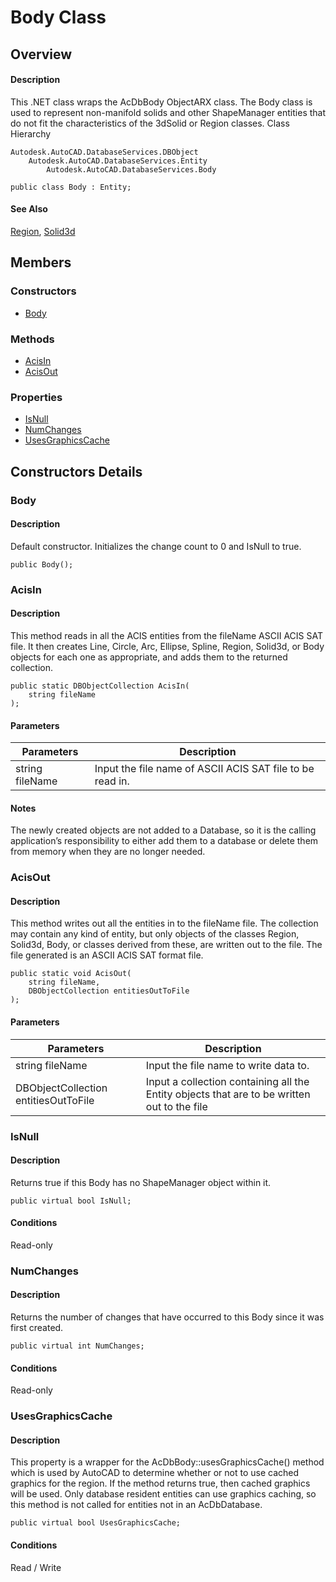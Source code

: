 # Body Class

## Overview

#### Description
This .NET class wraps the AcDbBody ObjectARX class. 
The Body class is used to represent non-manifold solids and other ShapeManager entities that do not fit the characteristics of the 3dSolid or Region classes.
Class Hierarchy
```text
Autodesk.AutoCAD.DatabaseServices.DBObject
    Autodesk.AutoCAD.DatabaseServices.Entity
        Autodesk.AutoCAD.DatabaseServices.Body
```

```text
public class Body : Entity;
```

#### See Also
[Region](Autodesk_AutoCAD_DatabaseServices_Region.md "Region Class"), [Solid3d](Autodesk_AutoCAD_DatabaseServices_Solid3d.md "Solid3d Class")

## Members

### Constructors

- [Body](#body)

### Methods

- [AcisIn](#acisin)
- [AcisOut](#acisout)

### Properties

- [IsNull](#isnull)
- [NumChanges](#numchanges)
- [UsesGraphicsCache](#usesgraphicscache)


## Constructors Details

### Body

#### Description
Default constructor. Initializes the change count to 0 and IsNull to true.
```text
public Body();
```

### AcisIn

#### Description
This method reads in all the ACIS entities from the fileName ASCII ACIS SAT file. It then creates Line, Circle, Arc, Ellipse, Spline, Region, Solid3d, or Body objects for each one as appropriate, and adds them to the returned collection.
```text
public static DBObjectCollection AcisIn(
    string fileName
);
```

#### Parameters
| Parameters | Description |
| --- | --- |
| string fileName | Input the file name of ASCII ACIS SAT file to be read in. |

#### Notes
The newly created objects are not added to a Database, so it is the calling application’s responsibility to either add them to a database or delete them from memory when they are no longer needed.
### AcisOut

#### Description
This method writes out all the entities in to the fileName file. The collection may contain any kind of entity, but only objects of the classes Region, Solid3d, Body, or classes derived from these, are written out to the file. The file generated is an ASCII ACIS SAT format file.
```text
public static void AcisOut(
    string fileName, 
    DBObjectCollection entitiesOutToFile
);
```

#### Parameters
| Parameters | Description |
| --- | --- |
| string fileName | Input the file name to write data to. |
| DBObjectCollection entitiesOutToFile | Input a collection containing all the Entity objects that are to be written out to the file |

### IsNull

#### Description
Returns true if this Body has no ShapeManager object within it.
```text
public virtual bool IsNull;
```

#### Conditions
Read-only
### NumChanges

#### Description
Returns the number of changes that have occurred to this Body since it was first created.
```text
public virtual int NumChanges;
```

#### Conditions
Read-only
### UsesGraphicsCache

#### Description
This property is a wrapper for the AcDbBody::usesGraphicsCache() method which is used by AutoCAD to determine whether or not to use cached graphics for the region. If the method returns true, then cached graphics will be used. Only database resident entities can use graphics caching, so this method is not called for entities not in an AcDbDatabase.
```text
public virtual bool UsesGraphicsCache;
```

#### Conditions
Read / Write